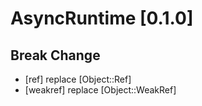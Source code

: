 # AsyncRuntime [0.1.0]

## Break Change
- [ref] replace [Object::Ref]
- [weakref] replace [Object::WeakRef]